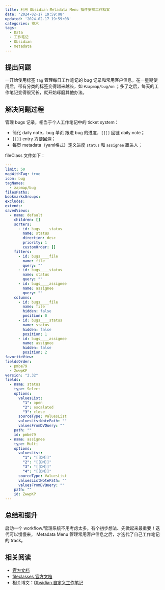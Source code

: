 ```yaml
---
title: 利用 Obsidian Metadata Menu 插件安排工作档案
date: '2024-02-17 19:59:08'
updated: '2024-02-17 19:59:08'
categories: 技术
tags:
  - Data
  - 工作笔记
  - Obsidian
  - metadata
---
```


## 提出问题

一开始使用标签 `tag` 管理每日工作笔记的 bug 记录和常用客户信息，在一星期使用后，带有分类的标签变得越来越长，如 `#zapmap/bug/on` ；多了之后，每天的工作笔记变得很冗长，就开始琢磨其他办法。

## 解决问题过程

管理 bugs 记录，相当于个人工作笔记中的 ticket system：

- 简化 daily note，bug 单页 跟进 bug 的进度，`[[]]` 回链 daily note；
- `[[]]` entry 方便回溯；
- 每页 metadata（yaml格式）定义进度 `status` 和 `assignee` 跟进人；

<!-- more -->

fileClass 文件如下：

```yaml
---
limit: 50
mapWithTag: true
icon: bug
tagNames:
  - zapmap/bug
filesPaths: 
bookmarksGroups: 
excludes: 
extends: 
savedViews:
  - name: default
    children: []
    sorters:
      - id: bugs____status
        name: status
        direction: desc
        priority: 1
        customOrder: []
    filters:
      - id: bugs____file
        name: file
        query: ""
      - id: bugs____status
        name: status
        query: ""
      - id: bugs____assignee
        name: assignee
        query: ""
    columns:
      - id: bugs____file
        name: file
        hidden: false
        position: 0
      - id: bugs____status
        name: status
        hidden: false
        position: 1
      - id: bugs____assignee
        name: assignee
        hidden: false
        position: 2
favoriteView: 
fieldsOrder:
  - pmbe79
  - ZwwpKP
version: "2.32"
fields:
  - name: status
    type: Select
    options:
      valuesList:
        "1": open
        "2": escalated
        "3": close
      sourceType: ValuesList
      valuesListNotePath: ""
      valuesFromDVQuery: ""
    path: ""
    id: pmbe79
  - name: assignee
    type: Multi
    options:
      valuesList:
        "1": "[[DM]]"
        "2": "[[DM]]"
        "3": "[[DM]]"
        "4": "[[DM]]"
      sourceType: ValuesList
      valuesListNotePath: ""
      valuesFromDVQuery: ""
    path: ""
    id: ZwwpKP
---

```

## 总结和提升

启动一个 workflow/管理系统不用考虑太多，有个初步想法、先做起来最重要！迭代可以慢慢来， Metadata Menu 管理常用客户信息之后，才迭代了自己工作笔记的 track。

## 相关阅读

- [官方文档](https://mdelobelle.github.io/metadatamenu/)
- [fileclasses 官方文档](https://mdelobelle.github.io/metadatamenu/fileclasses/ )
- 相关博文：[Obsidian 自定义工作笔记](https://www.yunyitang.me/Obsidian-work-note/) 